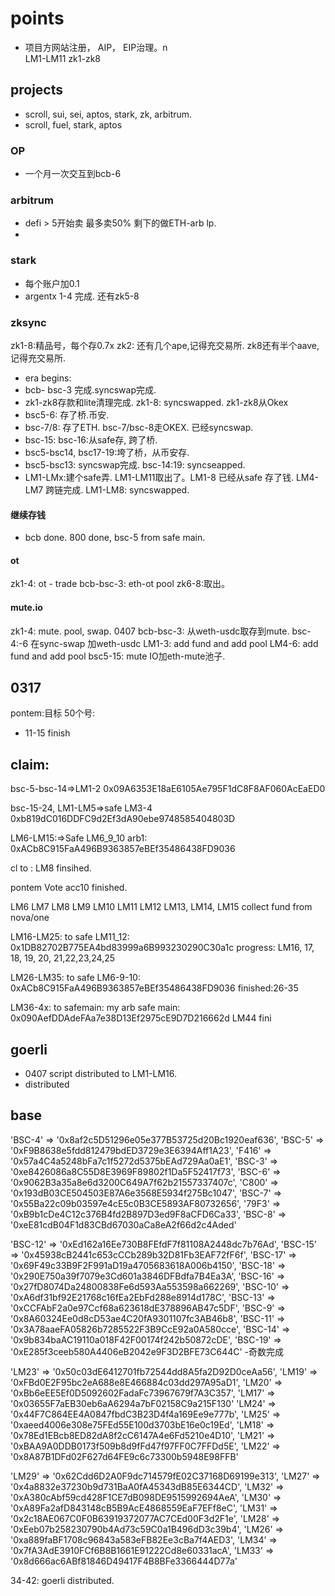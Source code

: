 # points
- 项目方网站注册， AIP， EIP治理。n           
LM1-LM11
zk1-zk8

## projects
- scroll, sui, sei, aptos, stark, zk, arbitrum.
- scroll, fuel, stark, aptos
### OP
- 一个月一次交互到bcb-6

### arbitrum
- defi > 5开始卖 最多卖50% 剩下的做ETH-arb lp.
- 
### stark
- 每个账户加0.1
- argentx 1-4 完成. 还有zk5-8
### zksync
zk1-8:精品号，每个存0.7x
zk2: 还有几个ape,记得充交易所. zk8还有半个aave,记得充交易所.

- era begins:
- bcb- bsc-3 完成.syncswap完成.
- zk1-zk8存款和lite清理完成. zk1-8: syncswapped. zk1-zk8从Okex
- bsc5-6: 存了桥.币安.
- bsc-7/8: 存了ETH. bsc-7/bsc-8走OKEX. 已经syncswap.
- bsc-15: bsc-16:从safe存, 跨了桥.
- bsc5-bsc14, bsc17-19:垮了桥，从币安存.
- bsc5-bsc13: syncswap完成. bsc-14:19: syncseapped.
- LM1-LMx:建个safe弄. LM1-LM11取出了。LM1-8 已经从safe 存了钱. LM4-LM7 跨链完成. LM1-LM8: syncswapped.

#### 继续存钱
- bcb done. 800 done, bsc-5 from safe main.
#### ot
zk1-4: ot - trade
bcb-bsc-3: eth-ot pool
zk6-8:取出。

#### mute.io
zk1-4: mute. pool, swap. 0407
bcb-bsc-3: 从weth-usdc取存到mute.
bsc-4:-6 在sync-swap 加weth-usdc
LM1-3: add fund and add pool
LM4-6: add fund and add pool
bsc5-15: mute IO加eth-mute池子.

## 0317
pontem:目标 50个号:
  - 11-15 finish


## claim:

bsc-5-bsc-14=>LM1-2
0x09A6353E18aE6105Ae795F1dC8F8AF060AcEaED0

bsc-15-24, LM1-LM5=>safe LM3-4
0xb819dC016DDFC9d2Ef3dA90ebe9748585404803D

LM6-LM15:=>Safe LM6_9_10
arb1:
0xACb8C915FaA496B9363857eBEf35486438FD9036

cl to : LM8 finsihed.

pontem Vote acc10 finished.

LM6 LM7 LM8 LM9 LM10 LM11 LM12 LM13, LM14, LM15 collect fund from nova/one

LM16-LM25: to safe LM11_12:
0x1DB82702B775EA4bd83999a6B993230290C30a1c
progress: LM16, 17, 18, 19, 20, 21,22,23,24,25

LM26-LM35: to safe LM6-9-10:
0xACb8C915FaA496B9363857eBEf35486438FD9036
finished:26-35

LM36-4x: to safemain:
my arb safe main:
0x090AefDDAdeFAa7e38D13Ef2975cE9D7D216662d
LM44 fini





## goerli
- 0407 script distributed to LM1-LM16.
- distributed 

## base
  'BSC-4' => '0x8af2c5D51296e05e377B53725d20Bc1920eaf636',
  'BSC-5' => '0xF9B8638e5fdd812479bdED3729e3E6394Aff1A23',
  'F416' => '0x57a4C4a5248bFa7c1f5272d5375bEAd729Aa0aE1',
  'BSC-3' => '0xe8426086a8C55D8E3969F89802f1Da5F52417f73',
  'BSC-6' => '0x9062B3a35a8e6d3200C649A7f62b21557337407c',
  'C800' => '0x193dB03CE504503E87A6e3568E5934f275Bc1047',
  'BSC-7' => '0x55Ba22c09b03597e4cE5c0B3CE5893AF80732656',
  '79F3' => '0xB9b1cDe4C12c376B4fd2B897D3ed9F8aCFD6Ca33',
  'BSC-8' => '0xeE81cdB04F1d83CBd67030aCa8eA2f66d2c4Aded'

  'BSC-12' => '0xEd162a16Ee730B8FEfdF7f81108A2448dc7b76Ad',
  'BSC-15' => '0x45938cB2441c653cCCb289b32D81Fb3EAF72fF6f',
  'BSC-17' => '0x69F49c33B9F2F991aD19a4705683618A006b4150',
  'BSC-18' => '0x290E750a39f7079e3Cd601a3846DFBdfa7B4Ea3A',
  'BSC-16' => '0x27fD8074Da24800838Fe6d593Aa553598a662269',
  'BSC-10' => '0xA6df31bf92E21768c16fEa2EbFd288e8914d178C',
  'BSC-13' => '0xCCFAbF2a0e97Ccf68a623618dE378896AB47c5DF',
  'BSC-9' => '0x8A60324Ee0d8cD53ae4C20fA9301107fc3AB46b8',
  'BSC-11' => '0x3A78aaeFA05826b7285522F3B9CcE92a0A580cce',
  'BSC-14' => '0x9b834baAC19110a018F42F00174f242b50872cDE',
  'BSC-19' => '0xE285f3ceeb580A4406eB2042e9F3D2BFE73C644C'
  -奇数完成

  'LM23' => '0x50c03dE6412701fb72544dd8A5fa2D92D0ceAa56',
  'LM19' => '0xFBd0E2F95bc2eA688e8E466884c03dd297A95aD1',
  'LM20' => '0xBb6eEE5Ef0D5092602FadaFc73967679f7A3C357',
  'LM17' => '0x03655F7aEB30eb6aA6294a7bF02158C9a215F130'
  'LM24' => '0x44F7C864EE4A0847fbdC3B23D4f4a169Ee9e777b',
  'LM25' => '0xaeed4006e308e75FEd55E100d3703bE16e0c19Ed',
  'LM18' => '0x78Ed1EBcb8ED82dA8f2cC6147A4e6Fd5210e4D10',
  'LM21' => '0xBAA9A0DDB0173f509b8d9fFd47f97FF0C7FFDd5E',
  'LM22' => '0x8A87B1DFd02F627d64FE9c6c73300b5948E98FFB'

  'LM29' => '0x62Cdd6D2A0F9dc714579fE02C37168D69199e313',
  'LM27' => '0x4a8832e37230b9d731BaA0fA45343dB85E6344CD',
  'LM32' => '0xA380cAbf59cd428F1CE7dB098DE9515992694AeA',
  'LM30' => '0xA89Fa2afD843148cB5B9AcE4868559EaF7EFf8eC',
  'LM31' => '0x2c18AE067C0F0B63919372077AC7CEd00F3d2F1e',
  'LM28' => '0xEeb07b258230790b4Ad73c59C0a1B496dD3c39b4',
  'LM26' => '0xa889faBF1708c96843a583eFB82Ee3cBa7f4AED3',
  'LM34' => '0x7fA3AdE3910FCf6B8B1661E91222Cd8e60331acA',
  'LM33' => '0x8d666ac6ABf81846D49417F4B8BFe3366444D77a'

  34-42: goerli distributed.